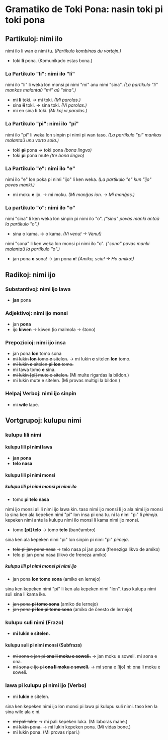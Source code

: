 # Gramatiko de Toki Pona: nasin toki pi toki pona

## Partikuloj: nimi ilo

nimi ilo li wan e nimi tu. *(Partikulo kombinas du vortojn.)*

* toki **li** pona. (Komunikado estas bona.)

### La Partikulo "li": nimi ilo "li"

nimi ilo "li" li weka lon monsi pi nimi "mi" anu nimi "sina". *(La partikulo "li" mankas malantaŭ "mi" aŭ "sina".)*

* mi ~~**li**~~ toki. → mi toki. *(Mi parolas.)*
* sina ~~**li**~~ toki. → sina toki. *(Vi parolas.)*
* mi en sina **li** toki. *(Mi kaj vi parolas.)*

### La Partikulo "pi": nimi ilo "pi"

nimi ilo "pi" li weka lon sinpin pi nimi pi wan taso. *(La partikulo "pi" mankas malantaŭ unu vorto sola.)*

* toki ~~**pi**~~ pona → toki pona *(bona lingvo)*
* toki **pi** pona mute *(tre bona lingvo)*

### La Partikulo "e": nimi ilo "e"

nimi ilo "e" lon poka pi nimi "ijo" li ken weka. *(La partikulo "e" kun "ijo" povas manki.)*

* mi moku **e** ijo. → mi moku. *(Mi manĝas ion. → Mi manĝas.)*

### La partikulo "o": nimi ilo "o"

nimi "sina" li ken weka lon sinpin pi nimi ilo "o". *("sina" povas manki antaŭ la partikulo "o".)*

* sina o kama. → o kama. *(Vi venu! → Venu!)*

nimi "sona" li ken weka lon monsi pi nimi ilo "o". *("sona" povas manki malantaŭ la partikulo "o".)*

* jan pona **o** sona! → jan pona **o**! *(Amiko, sciu! → Ho amiko!)*

## Radikoj: nimi ijo

### Substantivoj: nimi ijo lawa

* **jan** pona

### Adjektivoj: nimi ijo monsi

* jan **pona**
* ijo **kiwen** → kiwen (io malmola → ŝtono)

### Prepozicioj: nimi ijo insa

* jan pona **lon** tomo sona
* ~~mi lukin **lon** tomo **e** sitelen.~~ → mi lukin **e** sitelen **lon** tomo.
* ~~mi lukin **e** sitelen **pi** **lon** tomo.~~
* mi tawa tomo **e** sina.
* ~~mi lukin [pi] mute e sitelen.~~ (Mi multe rigardas la bildon.)
* mi lukin mute e sitelen. (Mi provas multigi la bildon.)

### Helpaj Verboj: nimi ijo sinpin

* mi **wile** lape.

## Vortgrupoj: kulupu nimi

### kulupu lili nimi

#### kulupu lili pi nimi lawa

* **jan pona**
* **telo nasa**

#### kulupu lili pi nimi monsi

##### kulupu lili pi nimi monsi pi nimi ilo

* tomo **pi telo nasa**

nimi ijo monsi ali li nimi ijo lawa kin. taso nimi ijo monsi li jo ala nimi ijo monsi la sina ken ala kepeken nimi "pi" lon insa pi ona tu. ni la nimi "pi" li *pimeja*. kepeken nimi ante la kulupu nimi ilo monsi li kama nimi ijo monsi.

* ~~tomo **[pi] telo**~~ → tomo **telo** (banĉambro)

sina ken ala kepeken nimi "pi" lon sinpin pi nimi "pi" *pimeja*.

* ~~telo pi jan pona nasa~~ → telo nasa pi jan pona (freneziga likvo de amiko)
* telo pi jan pona nasa (likvo de freneza amiko)

##### kulupu lili pi nimi monsi pi nimi ijo

* jan pona **lon tomo sona** (amiko en lernejo)

sina ken kepeken nimi "pi" li ken ala kepeken nimi "lon". taso kulupu nimi suli sina li kama ike.

* ~~jan pona **pi tomo sona**~~ (amiko de lernejo)
* ~~jan pona **pi lon pi tomo sona**~~ (amiko de ĉeesto de lernejo)

### kulupu suli nimi (Frazo)

* **mi lukin e sitelen.**

#### kulupu suli pi nimi monsi (Subfrazo)

* ~~mi sona e jan pi **ona li moku e soweli.**~~ → jan moku e soweli. mi sona e ona.
* ~~mi sona e ijo pi **ona li moku e soweli.**~~ → mi sona e [ijo] ni: ona li moku e soweli.

### lawa pi kulupu pi nimi ijo (Verbo)

* mi **lukin** e sitelen.

sina ken kepeken nimi ijo lon monsi pi lawa pi kulupu suli nimi. taso ken la sina wile ala e ni.

* ~~mi pali luka.~~ → mi pali kepeken luka. (Mi laboras mane.)
* ~~mi lukin pona.~~ → mi lukin kepeken pona. (Mi vidas bone.)
* mi lukin pona. (Mi provas ripari.)

